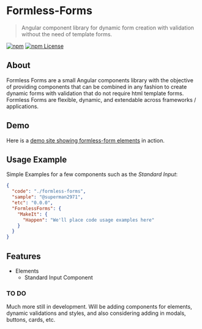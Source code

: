 # Formless-Forms

> Angular component library for dynamic form creation with validation without the need of template forms.

[![npm](https://img.shields.io/npm/v/formless-forms.svg?style=flat-square)](https://www.npmjs.com/package/formless-forms)
[![npm License](https://img.shields.io/npm/l/formless-forms.svg?style=flat-square)](https://github.com/superman2971/formless-forms/blob/master/LICENSE)

## About

Formless Forms are a small Angular components library with the objective of providing components that can be combined in any fashion to create dynamic forms with validation that do not require html template forms. Formless Forms are flexible, dynamic, and extendable across frameworks / applications.

## Demo

Here is a [demo site showing formless-form elements](https://github.com/superman2971/formless-forms) in action.

## Usage Example

Simple Examples for a few components such as the _Standard Input_:

```json
{
  "code": "./formless-forms",
  "sample": "@superman2971",
  "etc": "0.0.0",
  "FormlessForms": {
    "MakeIt": {
      "Happen": "We'll place code usage examples here"
    }
  }
}
```

## Features

* Elements
  * Standard Input Component

### TO DO

Much more still in development. Will be adding components for elements, dynamic validations and styles, and also considering adding in modals, buttons, cards, etc.
